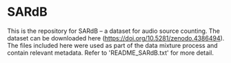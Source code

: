 # SARdB
This is the repository for SARdB – a dataset for audio source counting. The dataset can be downloaded here (https://doi.org/10.5281/zenodo.4386494). The files included here were used as part of the data mixture process and contain relevant metadata. Refer to 'README_SARdB.txt' for more detail.
